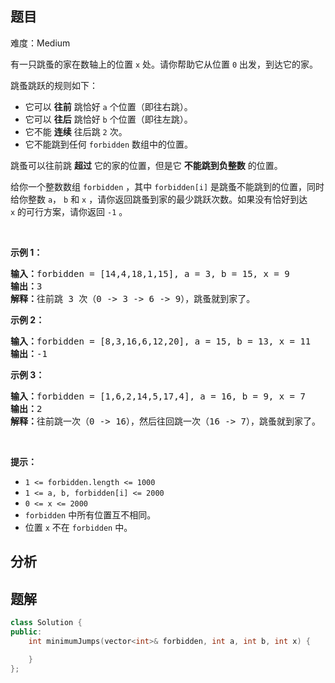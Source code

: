 
## 题目
难度：Medium
<p>有一只跳蚤的家在数轴上的位置 <code>x</code> 处。请你帮助它从位置 <code>0</code> 出发，到达它的家。</p>

<p>跳蚤跳跃的规则如下：</p>

<ul>
	<li>它可以 <strong>往前</strong> 跳恰好 <code>a</code> 个位置（即往右跳）。</li>
	<li>它可以 <strong>往后</strong> 跳恰好 <code>b</code> 个位置（即往左跳）。</li>
	<li>它不能 <strong>连续</strong> 往后跳 <code>2</code> 次。</li>
	<li>它不能跳到任何 <code>forbidden</code> 数组中的位置。</li>
</ul>

<p>跳蚤可以往前跳 <strong>超过</strong> 它的家的位置，但是它 <strong>不能跳到负整数</strong> 的位置。</p>

<p>给你一个整数数组 <code>forbidden</code> ，其中 <code>forbidden[i]</code> 是跳蚤不能跳到的位置，同时给你整数 <code>a</code>， <code>b</code> 和 <code>x</code> ，请你返回跳蚤到家的最少跳跃次数。如果没有恰好到达 <code>x</code> 的可行方案，请你返回 <code>-1</code> 。</p>

<p> </p>

<p><strong>示例 1：</strong></p>

<pre>
<b>输入：</b>forbidden = [14,4,18,1,15], a = 3, b = 15, x = 9
<b>输出：</b>3
<b>解释：</b>往前跳 3 次（0 -> 3 -> 6 -> 9），跳蚤就到家了。
</pre>

<p><strong>示例 2：</strong></p>

<pre>
<b>输入：</b>forbidden = [8,3,16,6,12,20], a = 15, b = 13, x = 11
<b>输出：</b>-1
</pre>

<p><strong>示例 3：</strong></p>

<pre>
<b>输入：</b>forbidden = [1,6,2,14,5,17,4], a = 16, b = 9, x = 7
<b>输出：</b>2
<b>解释：</b>往前跳一次（0 -> 16），然后往回跳一次（16 -> 7），跳蚤就到家了。
</pre>

<p> </p>

<p><strong>提示：</strong></p>

<ul>
	<li><code>1 <= forbidden.length <= 1000</code></li>
	<li><code>1 <= a, b, forbidden[i] <= 2000</code></li>
	<li><code>0 <= x <= 2000</code></li>
	<li><code>forbidden</code> 中所有位置互不相同。</li>
	<li>位置 <code>x</code> 不在 <code>forbidden</code> 中。</li>
</ul>

## 分析

## 题解
```cpp
class Solution {
public:
    int minimumJumps(vector<int>& forbidden, int a, int b, int x) {

    }
};
```